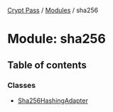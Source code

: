 [Crypt Pass](../README.md) / [Modules](../modules.md) / sha256

# Module: sha256

## Table of contents

### Classes

- [Sha256HashingAdapter](../classes/sha256.Sha256HashingAdapter.md)
